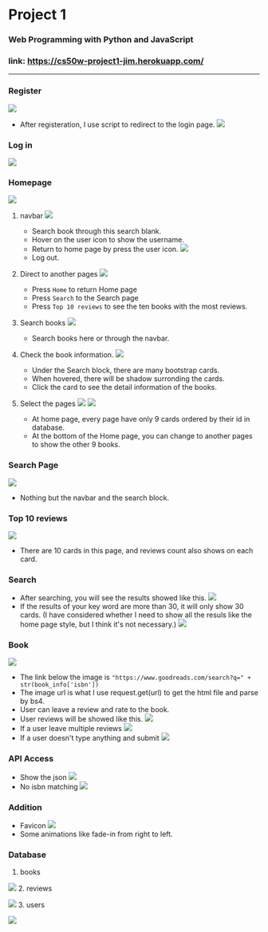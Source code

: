 # Project 1

### Web Programming with Python and JavaScript

### link: https://cs50w-project1-jim.herokuapp.com/

---
### Register

![](https://i.imgur.com/UpRwsLm.png)

- After registeration, I use script to redirect to the login page.
![](https://i.imgur.com/eKDEblf.png)

### Log in
![](https://i.imgur.com/MY6HgCi.png)

### Homepage
![](https://i.imgur.com/lZ9bhqe.png)

1. navbar
![](https://i.imgur.com/brYp5KV.png)
    - Search book through this search blank.
    - Hover on the user icon to show the username.
    - Return to home page by press the user icon.
    ![](https://i.imgur.com/wAL45zm.png)
    - Log out.
    
2. Direct to another pages
![](https://i.imgur.com/ePQYyyT.png)
    - Press `Home` to return Home page
    - Press `Search` to the Search page
    - Press `Top 10 reviews` to see the ten books with the most reviews.

3. Search books
![](https://i.imgur.com/DrI3khn.png)
    - Search books here or through the navbar.

4. Check the book information.
![](https://i.imgur.com/0kP9IaN.png)
    - Under the Search block, there are many bootstrap cards.
    - When hovered, there will be shadow surronding the cards.
    - Click the card to see the detail information of the books.
    
5. Select the pages
![](https://i.imgur.com/Gzeggsz.png)
![](https://i.imgur.com/iiHN9r3.png)
    - At home page, every page have only 9 cards ordered by their id in database.
    - At the bottom of the Home page, you can change to another pages to show the other 9 books.

### Search Page
![](https://i.imgur.com/gsBvNZM.png)
- Nothing but the navbar and the search block.

### Top 10 reviews
![](https://i.imgur.com/IyAFRda.png)
- There are 10 cards in this page, and reviews count also shows on each card.

### Search
- After searching, you will see the results showed like this.
![](https://i.imgur.com/alCE8ln.png)
- If the results of your key word are more than 30, it will only show 30 cards. (I have considered whether I need to show all the resuls like the home page style, but I think it's not necessary.)
![](https://i.imgur.com/RPHiYOM.png)

### Book
![](https://i.imgur.com/wbPxpxI.png)
- The link below the image is `"https://www.goodreads.com/search?q=" + str(book_info['isbn'])`
- The image url is what I use request.get(url) to get the html file and parse by bs4.
- User can leave a review and rate to the book.
- User reviews will be showed like this.
![](https://i.imgur.com/g9EaijU.png)
- If a user leave multiple reviews
![](https://i.imgur.com/l13lfKG.png)
- If a user doesn't type anything and submit
![](https://i.imgur.com/torI3XI.png)

### API Access
- Show the json
![](https://i.imgur.com/KWGUkHe.png)
- No isbn matching
![](https://i.imgur.com/LqBFjRK.png)

### Addition
- Favicon
![](https://i.imgur.com/qB4NMFY.png)
- Some animations like fade-in from right to left.

### Database
1. books

![](https://i.imgur.com/8S4Vbi3.png)
2. reviews

![](https://i.imgur.com/mt3iWdU.png)
3. users

![](https://i.imgur.com/h86Uiiu.png)
